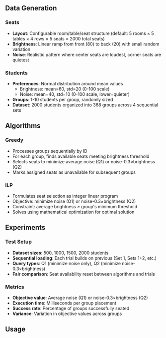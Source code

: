 ## Data Generation

### Seats
- **Layout**: Configurable room/table/seat structure (default: 5 rooms × 5 tables × 4 rows × 5 seats = 2000 total seats)
- **Brightness**: Linear ramp from front (80) to back (20) with small random variation
- **Noise**: Realistic pattern where center seats are loudest, corner seats are quietest

### Students
- **Preferences**: Normal distribution around mean values
  - Brightness: mean=60, std=20 (0-100 scale)
  - Noise: mean=40, std=10 (0-100 scale, lower=quieter)
- **Groups**: 1-10 students per group, randomly sized
- **Dataset**: 2000 students organized into 368 groups across 4 sequential sets

## Algorithms

### Greedy
- Processes groups sequentially by ID
- For each group, finds available seats meeting brightness threshold
- Selects seats to minimize average noise (Q1) or noise-0.3×brightness (Q2)
- Marks assigned seats as unavailable for subsequent groups

### ILP
- Formulates seat selection as integer linear program
- Objective: minimize noise (Q1) or noise-0.3×brightness (Q2)
- Constraint: average brightness ≥ group's minimum threshold
- Solves using mathematical optimization for optimal solution

## Experiments

### Test Setup
- **Dataset sizes**: 500, 1000, 1500, 2000 students
- **Sequential loading**: Each trial builds on previous (Set 1, Sets 1+2, etc.)
- **Query types**: Q1 (minimize noise only), Q2 (minimize noise-0.3×brightness)
- **Fair comparison**: Seat availability reset between algorithms and trials

### Metrics
- **Objective value**: Average noise (Q1) or noise-0.3×brightness (Q2)
- **Execution time**: Milliseconds per group placement
- **Success rate**: Percentage of groups successfully seated
- **Variance**: Variation in objective values across groups

## Usage
